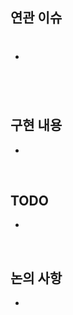 ## 연관 이슈
- #

<!--
자세한 개발 내용을 PR title로 달아주세요
    ex) [FEAT#issue번호]: 어쩌구저쩌
!-->

<br>

## 구현 내용
<!--
PR이 포함한 변경사항과 관련 중요한 스크립트나 오브젝트를 명시해주세요
   ex) 스크립트/함수: 어쩌구저쩌
!-->
- 

<br>

## TODO
<!--
보완해야 할 사항을 적어주세요
!-->
- 

<br>

## 논의 사항
<!--
개발이나 기획 관련 논의가 필요한 사항을 적어주세요
!-->
- 

<br>
